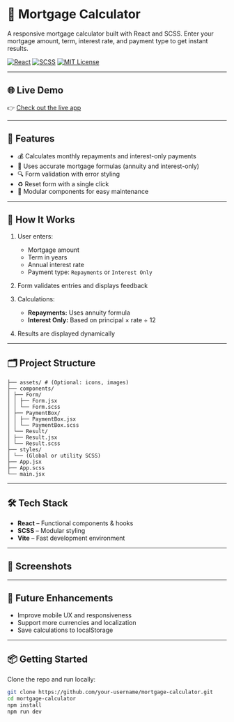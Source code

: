 # 🏡 Mortgage Calculator

A responsive mortgage calculator built with React and SCSS. Enter your mortgage amount, term, interest rate, and payment type to get instant results.

[![React](https://img.shields.io/badge/Built_with-React-blue?logo=react)](https://react.dev/) [![SCSS](https://img.shields.io/badge/Styled_with-SCSS-pink?logo=sass)](https://sass-lang.com/) [![MIT License](https://img.shields.io/badge/License-MIT-green.svg)](LICENSE)

---

## 🌐 Live Demo

👉 [Check out the live app](https://your-deployment-link.com)

<!-- Replace with your actual deployed URL -->

---

## 🚀 Features

- 💰 Calculates monthly repayments and interest-only payments
- 🧮 Uses accurate mortgage formulas (annuity and interest-only)
- 🔍 Form validation with error styling
- ♻️ Reset form with a single click
- 🧩 Modular components for easy maintenance

---

## 🧠 How It Works

1. User enters:

   - Mortgage amount
   - Term in years
   - Annual interest rate
   - Payment type: `Repayments` or `Interest Only`

2. Form validates entries and displays feedback

3. Calculations:

   - **Repayments:** Uses annuity formula
   - **Interest Only:** Based on principal × rate ÷ 12

4. Results are displayed dynamically

---

## 🗂️ Project Structure

```
├── assets/ # (Optional: icons, images)
├── components/
│ ├── Form/
│ │ ├── Form.jsx
│ │ └── Form.scss
│ ├── PaymentBox/
│ │ ├── PaymentBox.jsx
│ │ └── PaymentBox.scss
│ └── Result/
│ ├── Result.jsx
│ └── Result.scss
├── styles/
│ └── (Global or utility SCSS)
├── App.jsx
├── App.scss
└── main.jsx
```

---

## 🛠️ Tech Stack

- **React** – Functional components & hooks
- **SCSS** – Modular styling
- **Vite** – Fast development environment

---

## 📸 Screenshots

---

## 🧪 Future Enhancements

- Improve mobile UX and responsiveness
- Support more currencies and localization
- Save calculations to localStorage

---

## 📦 Getting Started

Clone the repo and run locally:

```bash
git clone https://github.com/your-username/mortgage-calculator.git
cd mortgage-calculator
npm install
npm run dev
```
